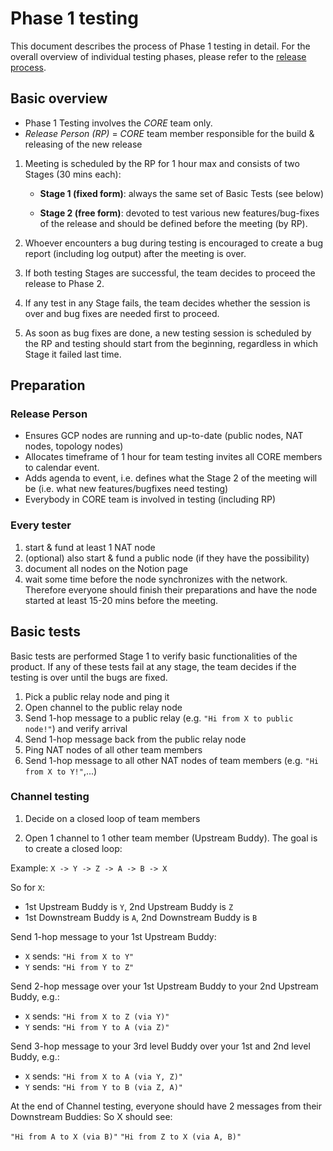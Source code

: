# Phase 1 testing

This document describes the process of Phase 1 testing in detail.
For the overall overview of individual testing phases, please refer to the
[release process](./release.md#testing-phases).

## Basic overview

- Phase 1 Testing involves the _CORE_ team only.
- _Release Person (RP)_ = _CORE_ team member responsible for the build & releasing of the new release

1. Meeting is scheduled by the RP for 1 hour max and consists of two Stages (30 mins each):

   - **Stage 1 (fixed form)**: always the same set of Basic Tests (see below)

   - **Stage 2 (free form)**: devoted to test various new features/bug-fixes of the release and should be defined before the meeting (by RP).

2. Whoever encounters a bug during testing is encouraged to create a bug report (including log output) after the meeting is over.

3. If both testing Stages are successful, the team decides to proceed the release to Phase 2.

4. If any test in any Stage fails, the team decides whether the session is over and bug fixes are needed first to proceed.

5. As soon as bug fixes are done, a new testing session is scheduled by the RP and testing should start from the beginning, regardless in which Stage it failed last time.

## Preparation

### Release Person

- Ensures GCP nodes are running and up-to-date (public nodes, NAT nodes, topology nodes)
- Allocates timeframe of 1 hour for team testing
  invites all CORE members to calendar event.
- Adds agenda to event, i.e. defines what the Stage 2 of the meeting will be (i.e. what new features/bugfixes need testing)
- Everybody in CORE team is involved in testing (including RP)

### Every tester

1. start & fund at least 1 NAT node
2. (optional) also start & fund a public node (if they have the possibility)
3. document all nodes on the Notion page
4. wait some time before the node synchronizes with the network. Therefore everyone should finish their preparations and have the node started at least 15-20 mins before the meeting.

## Basic tests

Basic tests are performed Stage 1 to verify basic functionalities of the product. If any of these tests fail at any stage, the team decides if the testing is over until the bugs are fixed.

1. Pick a public relay node and ping it
2. Open channel to the public relay node
3. Send 1-hop message to a public relay (e.g. `"Hi from X to public node!"`) and verify arrival
4. Send 1-hop message back from the public relay node
5. Ping NAT nodes of all other team members
6. Send 1-hop message to all other NAT nodes of team members (e.g. `"Hi from X to Y!"`,...)

### Channel testing

1. Decide on a closed loop of team members

2. Open 1 channel to 1 other team member (Upstream Buddy). The goal is to create a closed loop:

Example: `X -> Y -> Z -> A -> B -> X`

So for `X`:

- 1st Upstream Buddy is `Y`, 2nd Upstream Buddy is `Z`
- 1st Downstream Buddy is `A`, 2nd Downstream Buddy is `B`

Send 1-hop message to your 1st Upstream Buddy:

- `X` sends: `"Hi from X to Y"`
- `Y` sends: `"Hi from Y to Z"`

Send 2-hop message over your 1st Upstream Buddy to your 2nd Upstream Buddy, e.g.:

- `X` sends: `"Hi from X to Z (via Y)"`
- `Y` sends: `"Hi from Y to A (via Z)"`

Send 3-hop message to your 3rd level Buddy over your 1st and 2nd level Buddy, e.g.:

- `X` sends: `"Hi from X to A (via Y, Z)"`
- `Y` sends: `"Hi from Y to B (via Z, A)"`

At the end of Channel testing, everyone should have 2 messages from their Downstream Buddies:
So X should see:

`"Hi from A to X (via B)"`
`"Hi from Z to X (via A, B)"`
